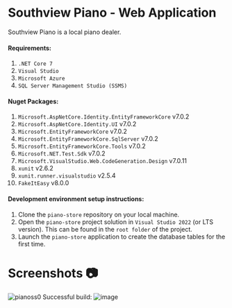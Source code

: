 # Southview Piano - Web Application
Southview Piano is a local piano dealer.
#### Requirements:
1. `.NET Core 7`
2. `Visual Studio`
3. `Microsoft Azure`
4. `SQL Server Management Studio (SSMS)`

#### Nuget Packages:
1. `Microsoft.AspNetCore.Identity.EntityFrameworkCore` v7.0.2
2. `Microsoft.AspNetCore.Identity.UI` v7.0.2
3. `Microsoft.EntityFrameworkCore` v7.0.2
4. `Microsoft.EntityFrameworkCore.SqlServer` v7.0.2
5. `Microsoft.EntityFrameworkCore.Tools` v7.0.2
6. `Microsoft.NET.Test.Sdk` v7.0.2
7. `Microsoft.VisualStudio.Web.CodeGeneration.Design` v7.0.11
8. `xunit` v2.6.2
9. `xunit.runner.visualstudio` v2.5.4
10. `FakeItEasy` v8.0.0

#### Development environment setup instructions:
1. Clone the `piano-store` repository on your local machine.
2. Open the `piano-store` project solution in `Visual Studio 2022` (or LTS version). This can be found in the `root folder` of the project.
3. Launch the `piano-store` application to create the database tables for the first time. 
# Screenshots 📷
![pianoss0](https://github.com/jordonkane/piano-store/assets/55868384/1a8c3c1d-f738-4ad8-a2dd-e5e4cfcdcd11)
Successful build:
![image](https://github.com/jordonkane/piano-store/assets/55868384/3a64b03e-ce3b-4f2d-a1a1-2a602c5d0c61)
